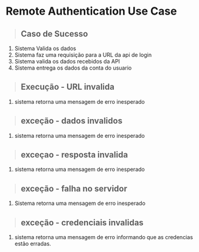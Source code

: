 # Remote Authentication Use Case

>## Caso de Sucesso

1. Sistema Valida os dados
2. Sistema faz uma requisição para a URL da api de login
3. Sistema valida os dados recebidos da API
3. Sistema entrega os dados da conta do usuario

>## Execução - URL invalida
1. sistema retorna uma mensagem de erro inesperado

>## exceção - dados invalidos
1. sistema retorna uma mensagem de erro inesperado

>## exceçao - resposta invalida
1. sistema retorna uma mensagem de erro inesperado

>## exceção - falha no servidor
1. Sistema retorna uma mensagem de erro inesperado

>## exceção - credenciais invalidas
1. sistema retorna uma mensagem de erro informando que as credencias estão erradas.

>## 